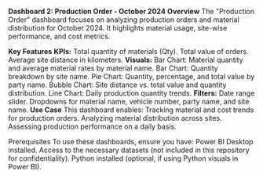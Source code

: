 **Dashboard 2:  Production Order - October 2024**
**Overview**
The "Production Order" dashboard focuses on analyzing production orders and material distribution for October 2024. It highlights material usage, site-wise performance, and cost metrics.

**Key Features**
**KPIs:**
Total quantity of materials (Qty).
Total value of orders.
Average site distance in kilometers.
**Visuals:**
Bar Chart: Material quantity and average material rates by material name.
Bar Chart: Quantity breakdown by site name.
Pie Chart: Quantity, percentage, and total value by party name.
Bubble Chart: Site distance vs. total value and quantity distribution.
Line Chart: Daily production quantity trends.
**Filters:**
Date range slider.
Dropdowns for material name, vehicle number, party name, and site name.
**Use Case**
This dashboard enables:
Tracking material and cost trends for production orders.
Analyzing material distribution across sites.
Assessing production performance on a daily basis.

Prerequisites
To use these dashboards, ensure you have:
Power BI Desktop installed.
Access to the necessary datasets (not included in this repository for confidentiality).
Python installed (optional, if using Python visuals in Power BI).
